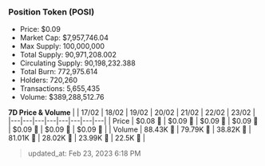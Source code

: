 
  ### Position Token (POSI)
  - Price: $0.09
  - Market Cap: $7,957,746.04
  - Max Supply: 100,000,000
  - Total Supply: 90,971,208.002
  - Circulating Supply: 90,198,232.388
  - Total Burn: 772,975.614
  - Holders: 720,260
  - Transactions: 5,655,435
  - Volume: $389,288,512.76

  **7D Price & Volume**
  | | 17&#x2F;02 | 18&#x2F;02 | 19&#x2F;02 | 20&#x2F;02 | 21&#x2F;02 | 22&#x2F;02 | 23&#x2F;02 |
  |---|---|---|---|---|---|---|---|
  | Price | $0.08 🚀 | $0.09 🚀 | $0.09 🔻 | $0.09 🚀 | $0.09 🔻 | $0.09 🔻 | $0.09 🚀 |
  | Volume | 88.43K 🔻 | 79.79K 🔻 | 38.82K 🔻 | 81.01K 🚀 | 28.02K 🔻 | 23.99K 🔻 | 22.5K 🔻 |

  > updated_at: Feb 23, 2023 6:18 PM
